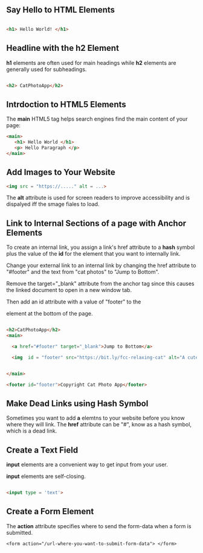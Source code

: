 ## Say Hello to HTML Elements

``` html

<h1> Hello World! </h1>

```


## Headline with the h2 Element

**h1** elements are often used for main headings while **h2** elements are generally used for subheadings.

``` html

<h2> CatPhotoApp</h2>

```

## Intrdoction to HTML5 Elements

The **main** HTML5 tag helps search engines find the main content of your page:

``` html
<main>
   <h1> Hello World </h1>
   <p> Hello Paragraph </p>
</main>

```

## Add Images to Your Website

``` html
<img src = "https://....." alt = ...>

```

The **alt** attribute is used for screen readers to improve accessibility and is dispalyed iff the smage fiales to load.








## Link to Internal Sections of a page with Anchor Elements

To create an internal link, you assign a link's href attribute to a **hash** symbol plus the value of the **id** for the element that you want to internally link.

Change your external link to an internal link by changing the href attribute to "#footer" and the text from "cat photos" to "Jump to Bottom".

Remove the target="_blank" attribute from the anchor tag since this causes the linked document to open in a new window tab.

Then add an id attribute with a value of "footer" to the <footer> element at the bottom of the page.

``` html

<h2>CatPhotoApp</h2>
<main>

  <a href="#footer" target="_blank">Jump to Bottom</a>

  <img  id = "footer" src="https://bit.ly/fcc-relaxing-cat" alt="A cute orange cat lying on its back.">


</main>

<footer id="footer">Copyright Cat Photo App</footer>

```
## Make Dead Links using Hash Symbol

Sometimes you want to add **a** elemtns to your website before you know where they will link. The **href** attribute can be "#", know as a hash symbol, which is a dead link.


## Create a Text Field

**input** elements are a convenient way to get input from your user.

**input** elements are self-closing.

``` html

<input type = 'text'>

```

## Create a Form Element

The **action** attribute specifies where to send the form-data when a form is submitted.
```
<form action="/url-where-you-want-to-submit-form-data"> </form>

```
